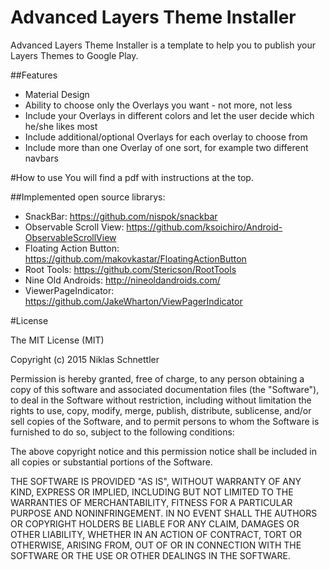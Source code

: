 # Advanced Layers Theme Installer

Advanced Layers Theme Installer is a template to help you to publish your Layers Themes to Google Play.

##Features
 * Material Design
 * Ability to choose only the Overlays you want - not more, not less
 * Include your Overlays in different colors and let the user decide which he/she likes most
 * Include additional/optional Overlays for each overlay to choose from
 * Include more than one Overlay of one sort, for example two different navbars

#How to use
You will find a pdf with instructions at the top.

##Implemented open source librarys:
  * SnackBar: https://github.com/nispok/snackbar
  * Observable Scroll View: https://github.com/ksoichiro/Android-ObservableScrollView
  * Floating Action Button: https://github.com/makovkastar/FloatingActionButton
  * Root Tools: https://github.com/Stericson/RootTools
  * Nine Old Androids: http://nineoldandroids.com/
  * ViewerPageIndicator: https://github.com/JakeWharton/ViewPagerIndicator
  

#License

The MIT License (MIT)

Copyright (c) 2015 Niklas Schnettler

Permission is hereby granted, free of charge, to any person obtaining a copy
of this software and associated documentation files (the "Software"), to deal
in the Software without restriction, including without limitation the rights
to use, copy, modify, merge, publish, distribute, sublicense, and/or sell
copies of the Software, and to permit persons to whom the Software is
furnished to do so, subject to the following conditions:

The above copyright notice and this permission notice shall be included in all
copies or substantial portions of the Software.

THE SOFTWARE IS PROVIDED "AS IS", WITHOUT WARRANTY OF ANY KIND, EXPRESS OR
IMPLIED, INCLUDING BUT NOT LIMITED TO THE WARRANTIES OF MERCHANTABILITY,
FITNESS FOR A PARTICULAR PURPOSE AND NONINFRINGEMENT. IN NO EVENT SHALL THE
AUTHORS OR COPYRIGHT HOLDERS BE LIABLE FOR ANY CLAIM, DAMAGES OR OTHER
LIABILITY, WHETHER IN AN ACTION OF CONTRACT, TORT OR OTHERWISE, ARISING FROM,
OUT OF OR IN CONNECTION WITH THE SOFTWARE OR THE USE OR OTHER DEALINGS IN THE
SOFTWARE.
 
